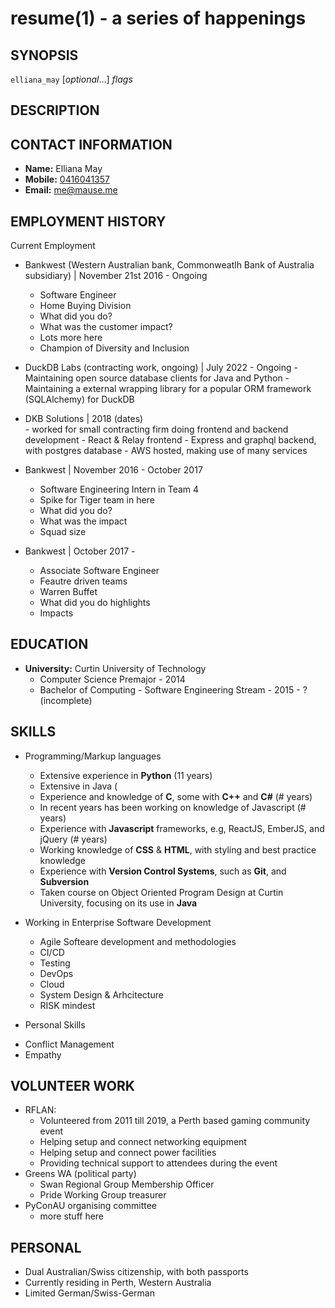 resume(1) - a series of happenings
==================================

## SYNOPSIS

`elliana_may` [<var>optional</var>...] <var>flags</var>

## DESCRIPTION

## CONTACT INFORMATION
 * __Name:__ Elliana May
 * __Mobile:__ [0416041357](tel:0061-416-041-357)
 * __Email:__ [me@mause.me](mailto:me+cv@mause.me)

## EMPLOYMENT HISTORY
Current Employment 
 * Bankwest (Western Australian bank, Commonweatlh Bank of Australia subsidiary) | November 21st 2016 - Ongoing
      - Software Engineer
      - Home Buying Division
      - What did you do? 
      - What was the customer impact? 
      - Lots more here
      - Champion of Diversity and Inclusion 

* DuckDB Labs (contracting work, ongoing) | July 2022 - Ongoing
      - Maintaining open source database clients for Java and Python
      - Maintaining a external wrapping library for a popular ORM framework (SQLAlchemy) for DuckDB

* DKB Solutions | 2018 (dates)  
      - worked for small contracting firm doing frontend and backend development
      - React & Relay frontend
      - Express and graphql backend, with postgres database
      - AWS hosted, making use of many services

 * Bankwest | November 2016 - October 2017
     - Software Engineering Intern in Team 4
     - Spike for Tiger team in here 
     - What did you do? 
     - What was the impact
     - Squad size
 * Bankwest | October 2017 - 
     - Associate Software Engineer
     - Feautre driven teams
     - Warren Buffet 
     - What did you do highlights
     - Impacts  

## EDUCATION
 * __University:__ Curtin University of Technology
     - Computer Science Premajor - 2014
     - Bachelor of Computing - Software Engineering Stream - 2015 - ? (incomplete)
  
## SKILLS

 * Programming/Markup languages
     - Extensive experience in **Python** (11 years)
     - Extensive in Java (
     - Experience and knowledge of **C**, some with **C++** and **C#** (# years)
     - In recent years has been working on knowledge of Javascript (# years) 
     - Experience with **Javascript** frameworks, e.g, ReactJS, EmberJS, and jQuery (# years)
     - Working knowledge of **CSS** &amp; **HTML**, with styling and best practice knowledge 
     - Experience with **Version Control Systems**, such as **Git**, and **Subversion**  
     - Taken course on Object Oriented Program Design at Curtin University, focusing on its use in **Java**

 * Working in Enterprise Software Development
     - Agile Softeare development and methodologies
     - CI/CD
     - Testing 
     - DevOps 
     - Cloud 
     - System Design & Arhcitecture
     - RISK mindest

* Personal Skills
 - Conflict Management 
 - Empathy 

 

## VOLUNTEER WORK
 * RFLAN:
     * Volunteered from 2011 till 2019, a Perth based gaming community event
     * Helping setup and connect networking equipment
     * Helping setup and connect power facilities
     * Providing technical support to attendees during the event
 * Greens WA (political party)
     * Swan Regional Group Membership Officer
     * Pride Working Group treasurer
* PyConAU organising committee 
     * more stuff here


## PERSONAL
 * Dual Australian/Swiss citizenship, with both passports
 * Currently residing in Perth, Western Australia
 * Limited German/Swiss-German

